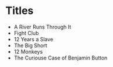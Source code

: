 # Titles

- A River Runs Through It
- Fight Club
- 12 Years a Slave
- The Big Short
- 12 Monkeys
- The Curiouse Case of Benjamin Button
